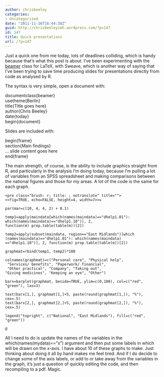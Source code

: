 ```yaml
---
author: chrisbeeley
categories:
- Uncategorized
date: "2011-11-16T16:44:38Z"
guid: http://chrisbeeleyimh.wordpress.com/?p=147
id: 147
title: Quick presentations
url: /?p=147
---
```


Just a quick one from me today, lots of deadlines colliding, which is handy because that’s what this post is about. I’ve been experimenting with the [beamer](http://en.wikipedia.org/wiki/Beamer_(LaTeX)) class for LaTeX, with Sweave, which is another way of saying that I’ve been trying to save time producing slides for presentations directly from code as analysed by R.

The syntax is very simple, open a document with:

documentclass{beamer}  
usetheme{Berlin}  
title{Title goes here}  
author{Chris Beeley}  
date{today}  
begin{document}

Slides are included with:

begin{frame}  
section{Main findings}  
… slide content goes here  
end{frame}

The main strength, of course, is the ability to include graphics straight from R, and particularly in the analysis I’m doing today, because I’m pulling a lot of variables from an SPSS spreadsheet and making comparisons between the national figures and those for my areas. A lot of the code is the same for each graph.

```
<pre class="brush: r; title: ; notranslate" title="">
<<fig=TRUE, echo=FALSE, height=4, width=7>>=

par(mar=c(10, 4, 4, 2) + 0.1)

temp1=apply(maindata[which(names(maindata)=="dhelp1.01"):
which(names(maindata)=="dhelp1.10")], 2, 
function(m) prop.table(table(m))[2])

temp2=apply(subset(maindata, region=="East Midlands")[which
(names(maindata)=="dhelp1.01"): which(names(maindata)
=="dhelp1.10")], 2, function(m) prop.table(table(m))[2])

graphmat=rbind(temp1, temp2)*100

colnames(graphmat)=c("Personal care", "Physical help",
 "Services/ benefits", "Paperwork/ financial",
 "Other practical", "Company", "Taking out", 
"Giving medicines", "Keeping an eye", "Other")

barx=barplot(graphmat, beside=TRUE, ylim=c(0,100), col=c("red", "green"), las=3)

text(barx[1,], graphmat[1,]+5, paste(round(graphmat[1,]), "%"), cex=.5)
text(barx[2,], graphmat[2,]+5, paste(round(graphmat[2,]), "%"), cex=.5)

legend("topright", c("National", "East Midlands"), fill=c("red", "green"))

@
```

All I need to do is update the names of the variables in the which(names(mydata)==”x”) argument and then put some labels in which will be drawn on the x-axis. I have about 10 of these graphs to make. Just thinking about doing it all by hand makes me feel tired. And if I do decide to change some of the axis labels, or add to or take away from the variables in the graph, it’s just a question of quickly editing the code, and then recompiling to a pdf. Magic.